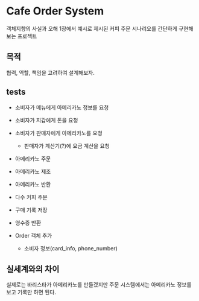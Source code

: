 # Cafe Order System

객체지향의 사실과 오해 1장에서 예시로 제시된 커피 주문 시나리오를 간단하게 구현해보는 프로젝트

## 목적

협력, 역할, 책임을 고려하여 설계해보자.

## tests

- 소비자가 메뉴에게 아메리카노 정보를 요청
- 소비자가 지갑에게 돈을 요청
- 소비자가 판매자에게 아메리카노를 요청
    - 판매자가 계산기(?)에 요금 계산을 요청
    
- 아메리카노 주문
- 아메리카노 제조
- 아메리카노 반환
- 다수 커피 주문

- 구매 기록 저장
- 영수증 반환

- Order 객체 추가
  - 소비자 정보(card_info, phone_number)

## 실세계와의 차이

실제로는 바리스타가 아메리카노를 만들겠지만 주문 시스템에서는 아메리카노 정보를 보고 기록만 하면 된다.